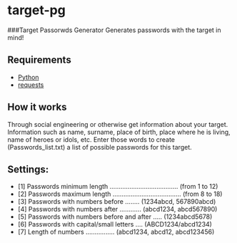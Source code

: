 # target-pg

###Target Passorwds Generator
Generates passwords with the target in mind!


## Requirements
* [Python](https://www.python.org/downloads/release/python-2714/)
* [requests](https://pypi.org/project/requests/)


## How it works

Through social engineering or otherwise get information about your target. Information such as name, surname, place of birth, place where he is living, name of heroes or idols, etc. Enter those words to create (Passwords_list.txt) a list of possible passwords for this target.


## Settings:

* [1] Passwords minimum length ...................................... (from 1 to 12)
* [2] Passwords maximum length ...................................... (from 8 to 18)
* [3] Passwords with numbers before ........ (1234abcd, 567890abcd)
* [4] Passwords with numbers after ............ (abcd1234, abcd567890)
* [5] Passwords with numbers before and after ..... (1234abcd5678)
* [6] Passwords with capital/small letters .... (ABCD1234/abcd1234)
* [7] Length of numbers ................ (abcd1234, abcd12, abcd123456)